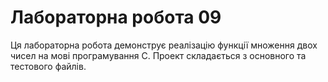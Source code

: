 # Лабораторна робота 09

Ця лабораторна робота демонструє реалізацію функції множення двох чисел на мові програмування C. Проект складається з основного та тестового файлів.